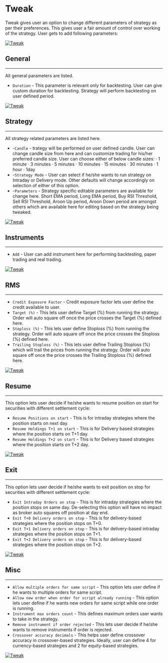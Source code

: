 # Tweak
Tweak gives user an option to change different parameters of strategy as per their preferences. This gives user a fair amount of control over working of the strategy. User gets to add following parameters:

[ ![Tweak](imgs/tweak-1.gif "Click to Enlarge") ](imgs/tweak-1.gif)

## General
---
All general parameters are listed.

* `Duration` - This parameter is relevant only for backtesting. User can give custom duration for backtesting. Strategy will perform backtesting on user defined period.

[ ![Tweak](imgs/tweak-2.gif "Click to Enlarge") ](imgs/tweak-2.gif)

## Strategy
---

All strategy related parameters are listed here.

* -`Candle` - trategy will be performed on user defined candle. User can change candle size from here and can customize trading for his/her preferred candle size. User can choose either of below candle sizes:
·  1 minute
·  3 minutes
·  5 minutes
·  10 minutes
·  15 minutes
·  30 minutes
·  1 hour
·  1day
* -`Strategy Mode` - User can select if he/she wants to run strategy on Intraday or Delivery mode. Other defaults will change accordingly on selection of either of this option.
* -`Parameters` - Strategy specific editable parameters are available for change here. Short EMA period, Long EMA period, Buy RSI Threshold, Sell RSI Threshold, Aroon Up period, Aroon Down period are amongst others which are available here for editing based on the strategy being tweaked.

[ ![Tweak](imgs/tweak-3.gif "Click to Enlarge") ](imgs/tweak-3.gif)

## Instruments
---

* `Add` - User can add instrument here for performing backtesting, paper trading and real trading.
 
[ ![Tweak](imgs/tweak-4.gif "Click to Enlarge") ](imgs/tweak-4.gif)

## RMS
---

* `Credit Exposure Factor` - Credit exposure factor lets user define the credit available to user.
* `Target (%)` - This lets user define Target (%) from running the strategy. Order will auto square off once the price crosses the Target (%) defined here.
* `Stoploss (%)` - This lets user define Stoploss (%) from running the strategy. Order will auto square off once the price crosses the Stoploss (%) defined here.
* `Trailing Stoploss (%)` - This lets user define Trailing Stoploss (%) which will trail the prices from running the strategy. Order will auto square off once the price crosses the Trailing Stoploss (%) defined here.

[ ![Tweak](imgs/tweak-5.gif "Click to Enlarge") ](imgs/tweak-5.gif)

## Resume
---

This option lets user decide if he/she wants to resume position on start for securities with different settlement cycle:

* `Resume Positions on start` - This is for intraday strategies where the position starts on next day.
* `Resume Holdings T+1 on start` - This is for Delivery based strategies where the position starts on T+1 day.
* `Resume Holdings T+2 on start` - This is for Delivery based strategies where the position starts on T+2 day.
 
[ ![Tweak](imgs/tweak-6.gif "Click to Enlarge") ](imgs/tweak-6.gif)

## Exit
---

This option lets user decide if he/she wants to exit position on stop for securities with different settlement cycle:

* `Exit Intraday Orders on stop` - This is for intraday strategies where the position stops on same day. De-selecting this option will have no impact as broker auto squares off position at day end.
* `Exit T+0 Delivery orders on stop` - This is for delivery-based strategies where the position stops on T+0.
* `Exit T+1 Delivery orders on stop` - This is for delivery-based intraday strategies where the position stops on T+1.
* `Exit T+2 Delivery orders on stop` - This is for delivery-based strategies where the position stops on T+2.

[ ![Tweak](imgs/tweak-7.gif "Click to Enlarge") ](imgs/tweak-7.gif)

## Misc
---
* `Allow multiple orders for same script` - This option lets user define if he wants to multiple orders for same script.
* `Allow new order when order for script already running` - This option lets user define if he wants new orders for same script while one order is running.
* `Instrument max orders count` - This defines maximum orders user wants to take in the strategy.
* `Remove instrument if order rejected` - This lets user decide if he/she wants to remove instruments if order is rejected.
* `Crossover accuracy decimals` - This helps user define crossover accuracy in crossover-based strategies. Ideally, user can define 4 for currency-based strategies and 2 for equity-based strategies.

[ ![Tweak](imgs/tweak-8.gif "Click to Enlarge") ](imgs/tweak-8.gif)